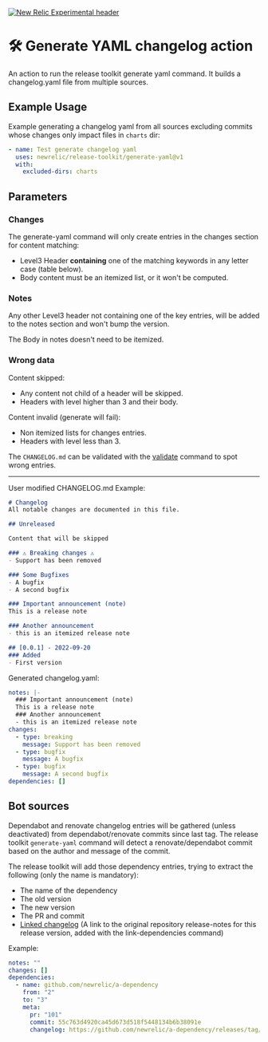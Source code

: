 [![New Relic Experimental header](https://github.com/newrelic/opensource-website/raw/master/src/images/categories/Experimental.png)](https://opensource.newrelic.com/oss-category/#new-relic-experimental)

# 🛠️ Generate YAML changelog action

An action to run the release toolkit generate yaml command. It builds a changelog.yaml file from multiple sources.

## Example Usage

Example generating a changelog yaml from all sources excluding commits whose changes only impact files in `charts` dir:
```yaml
- name: Test generate changelog yaml
  uses: newrelic/release-toolkit/generate-yaml@v1
  with:
    excluded-dirs: charts
```

## Parameters

### Changes

The generate-yaml command will only create entries in the changes section for content matching:
- Level3 Header **containing** one of the matching keywords in any letter case (table below).
- Body content must be an itemized list, or it won't be computed.

### Notes
Any other Level3 header not containing one of the key entries, will be added to the notes section and won't bump the version.

The Body in notes doesn't need to be itemized.

### Wrong data
Content skipped:
- Any content not child of a header will be skipped.
- Headers with level higher than 3 and their body.

Content invalid (generate will fail):
- Non itemized lists for changes entries.
- Headers with level less than 3.

The `CHANGELOG.md` can be validated with the [validate](#validate-markdown) command to spot wrong entries.

---

User modified CHANGELOG.md Example:
```md
# Changelog
All notable changes are documented in this file.

## Unreleased

Content that will be skipped

### ⚠️️ Breaking changes ⚠️
- Support has been removed

### Some Bugfixes
- A bugfix
- A second bugfix

### Important announcement (note)
This is a release note

### Another announcement
- this is an itemized release note

## [0.0.1] - 2022-09-20
### Added
- First version
```

Generated changelog.yaml:
```yaml
notes: |-
  ### Important announcement (note)
  This is a release note
  ### Another announcement
  - this is an itemized release note
changes:
  - type: breaking
    message: Support has been removed
  - type: bugfix
    message: A bugfix
  - type: bugfix
    message: A second bugfix
dependencies: []
```

## Bot sources
Dependabot and renovate changelog entries will be gathered (unless deactivated) from dependabot/renovate commits since last tag.
The release toolkit `generate-yaml` command will detect a renovate/dependabot commit based on the author and message of the commit.

The release toolkit will add those dependency entries, trying to extract the following (only the name is mandatory):
- The name of the dependency
- The old version
- The new version
- The PR and commit
- [Linked changelog](#linked-changelog) (A link to the original repository release-notes for this release version, added with the link-dependencies command)

Example:
```yaml
notes: ""
changes: []
dependencies:
  - name: github.com/newrelic/a-dependency
    from: "2"
    to: "3"
    meta:
      pr: "101"
      commit: 55c763d4920ca45d673d518f5448134b6b38091e
      changelog: https://github.com/newrelic/a-dependency/releases/tag/2
```
